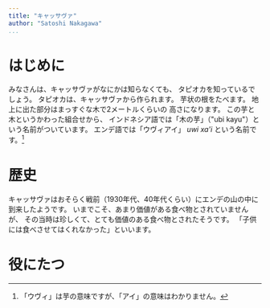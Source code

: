 ```yaml
---
title: "キャッサヴァ"
author: "Satoshi Nakagawa"
...
```


# はじめに

みなさんは、キャッサヴァがなにかは知らなくても、
タピオカを知っているでしょう。
タピオカは、キャッサヴァから作られます。
芋状の根をたべます。
地上に出た部分はまっすぐな木で2メートルくらいの
高さになります。
この芋と木というかわった組合せから、
インドネシア語では「木の芋」（"ubi kayu"）という名前がついています。
エンデ語では「ウヴィアイ」 *uwi xa'i* という名前です。[^xai]

[^xai]: 「ウヴィ」は芋の意味ですが、「アイ」の意味はわかりません。

# 歴史

キャッサヴァはおそらく戦前（1930年代、40年代くらい）にエンデの山の中に
到来したようです。
いまでこそ、あまり価値がある食べ物とされていませんが、
その当時は珍しくて、とても価値のある食べ物とされたそうです。
「子供には食べさせてはくれなかった」といいます。

# 役にたつ

